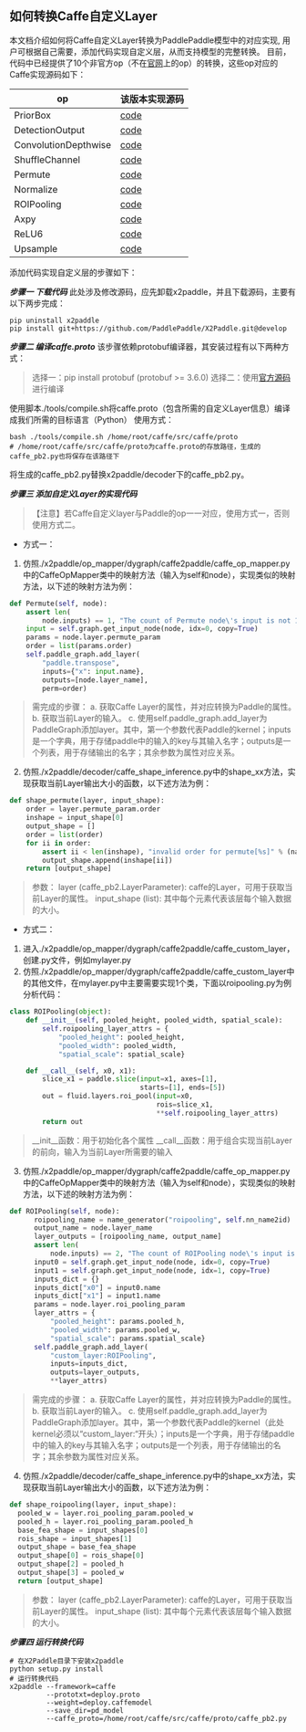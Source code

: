 ## 如何转换Caffe自定义Layer

本文档介绍如何将Caffe自定义Layer转换为PaddlePaddle模型中的对应实现, 用户可根据自己需要，添加代码实现自定义层，从而支持模型的完整转换。
目前，代码中已经提供了10个非官方op（不在[官网](http://caffe.berkeleyvision.org/tutorial/layers)上的op）的转换，这些op对应的Caffe实现源码如下：

| op | 该版本实现源码 |
|-------|--------|
| PriorBox | [code](https://github.com/weiliu89/caffe/blob/ssd/src/caffe/layers/prior_box_layer.cpp) |
| DetectionOutput | [code](https://github.com/weiliu89/caffe/blob/ssd/src/caffe/layers/detection_output_layer.cpp) |
| ConvolutionDepthwise | [code](https://github.com/farmingyard/caffe-mobilenet/blob/master/conv_dw_layer.cpp) |
| ShuffleChannel | [code](https://github.com/farmingyard/ShuffleNet/blob/master/shuffle_channel_layer.cpp) |
| Permute | [code](https://github.com/weiliu89/caffe/blob/ssd/src/caffe/layers/permute_layer.cpp) |
| Normalize | [code](https://github.com/weiliu89/caffe/blob/ssd/src/caffe/layers/normalize_layer.cpp) |
| ROIPooling | [code](https://github.com/rbgirshick/caffe-fast-rcnn/blob/0dcd397b29507b8314e252e850518c5695efbb83/src/caffe/layers/roi_pooling_layer.cpp) |
| Axpy | [code](https://github.com/hujie-frank/SENet/blob/master/src/caffe/layers/axpy_layer.cpp) |
| ReLU6 | [code](https://github.com/chuanqi305/ssd/blob/ssd/src/caffe/layers/relu6_layer.cpp) |
| Upsample | [code](https://github.com/eric612/MobileNet-YOLO/blob/master/src/caffe/layers/upsample_layer.cpp) |

添加代码实现自定义层的步骤如下：

***步骤一 下载代码***
此处涉及修改源码，应先卸载x2paddle，并且下载源码，主要有以下两步完成：
```
pip uninstall x2paddle
pip install git+https://github.com/PaddlePaddle/X2Paddle.git@develop
```

***步骤二 编译caffe.proto***
该步骤依赖protobuf编译器，其安装过程有以下两种方式：
> 选择一：pip install protobuf  (protobuf >= 3.6.0)
> 选择二：使用[官方源码](https://github.com/protocolbuffers/protobuf)进行编译

使用脚本./tools/compile.sh将caffe.proto（包含所需的自定义Layer信息）编译成我们所需的目标语言（Python）
使用方式：
```
bash ./tools/compile.sh /home/root/caffe/src/caffe/proto
# /home/root/caffe/src/caffe/proto为caffe.proto的存放路径，生成的caffe_pb2.py也将保存在该路径下
```
将生成的caffe_pb2.py替换x2paddle/decoder下的caffe_pb2.py。

***步骤三 添加自定义Layer的实现代码***
> 【注意】若Caffe自定义layer与Paddle的op一一对应，使用方式一，否则使用方式二。

- 方式一：
1. 仿照./x2paddle/op_mapper/dygraph/caffe2paddle/caffe_op_mapper.py中的CaffeOpMapper类中的映射方法（输入为self和node），实现类似的映射方法，以下述的映射方法为例：
```python
def Permute(self, node):
    assert len(
        node.inputs) == 1, "The count of Permute node\'s input is not 1."
    input = self.graph.get_input_node(node, idx=0, copy=True)
    params = node.layer.permute_param
    order = list(params.order)
    self.paddle_graph.add_layer(
        "paddle.transpose",
        inputs={"x": input.name},
        outputs=[node.layer_name],
        perm=order)
```
>需完成的步骤：
>    a. 获取Caffe Layer的属性，并对应转换为Paddle的属性。
>    b. 获取当前Layer的输入。
>    c. 使用self.paddle_graph.add_layer为PaddleGraph添加layer。其中，第一个参数代表Paddle的kernel；inputs是一个字典，用于存储paddle中的输入的key与其输入名字；outputs是一个列表，用于存储输出的名字；其余参数为属性对应关系。
2. 仿照./x2paddle/decoder/caffe_shape_inference.py中的shape_xx方法，实现获取当前Layer输出大小的函数，以下述方法为例：
```python
def shape_permute(layer, input_shape):
    order = layer.permute_param.order
    inshape = input_shape[0]
    output_shape = []
    order = list(order)
    for ii in order:
        assert ii < len(inshape), "invalid order for permute[%s]" % (name)
        output_shape.append(inshape[ii])
    return [output_shape]
```
>参数：
>    layer (caffe_pb2.LayerParameter): caffe的Layer，可用于获取当前Layer的属性。
>    input_shape (list): 其中每个元素代表该层每个输入数据的大小。


- 方式二：
1. 进入./x2paddle/op_mapper/dygraph/caffe2paddle/caffe_custom_layer，创建.py文件，例如mylayer.py
2. 仿照./x2paddle/op_mapper/dygraph/caffe2paddle/caffe_custom_layer中的其他文件，在mylayer.py中主要需要实现1个类，下面以roipooling.py为例分析代码：

```python
class ROIPooling(object):
    def __init__(self, pooled_height, pooled_width, spatial_scale):
        self.roipooling_layer_attrs = {
            "pooled_height": pooled_height,
            "pooled_width": pooled_width,
            "spatial_scale": spatial_scale}

    def __call__(self, x0, x1):
        slice_x1 = paddle.slice(input=x1, axes=[1],
                                starts=[1], ends=[5])
        out = fluid.layers.roi_pool(input=x0,
                                    rois=slice_x1,
                                    **self.roipooling_layer_attrs)
        return out
```

>\_\_init\_\_函数：用于初始化各个属性
>\_\_call\_\_函数：用于组合实现当前Layer的前向，输入为当前Layer所需要的输入


3. 仿照./x2paddle/op_mapper/dygraph/caffe2paddle/caffe_op_mapper.py中的CaffeOpMapper类中的映射方法（输入为self和node），实现类似的映射方法，以下述的映射方法为例：
```python
def ROIPooling(self, node):
      roipooling_name = name_generator("roipooling", self.nn_name2id)
      output_name = node.layer_name
      layer_outputs = [roipooling_name, output_name]
      assert len(
          node.inputs) == 2, "The count of ROIPooling node\'s input is not 2."
      input0 = self.graph.get_input_node(node, idx=0, copy=True)
      input1 = self.graph.get_input_node(node, idx=1, copy=True)
      inputs_dict = {}
      inputs_dict["x0"] = input0.name
      inputs_dict["x1"] = input1.name
      params = node.layer.roi_pooling_param
      layer_attrs = {
          "pooled_height": params.pooled_h,
          "pooled_width": params.pooled_w,
          "spatial_scale": params.spatial_scale}
      self.paddle_graph.add_layer(
          "custom_layer:ROIPooling",
          inputs=inputs_dict,
          outputs=layer_outputs,
          **layer_attrs)
```
>需完成的步骤：
>    a. 获取Caffe Layer的属性，并对应转换为Paddle的属性。
>    b. 获取当前Layer的输入。
>    c. 使用self.paddle_graph.add_layer为PaddleGraph添加layer。其中，第一个参数代表Paddle的kernel（此处kernel必须以“custom_layer:“开头）；inputs是一个字典，用于存储paddle中的输入的key与其输入名字；outputs是一个列表，用于存储输出的名字；其余参数为属性对应关系。

4. 仿照./x2paddle/decoder/caffe_shape_inference.py中的shape_xx方法，实现获取当前Layer输出大小的函数，以下述方法为例：
```python
def shape_roipooling(layer, input_shape):
  pooled_w = layer.roi_pooling_param.pooled_w
  pooled_h = layer.roi_pooling_param.pooled_h
  base_fea_shape = input_shapes[0]
  rois_shape = input_shapes[1]
  output_shape = base_fea_shape
  output_shape[0] = rois_shape[0]
  output_shape[2] = pooled_h
  output_shape[3] = pooled_w
  return [output_shape]

```
>参数：
>    layer (caffe_pb2.LayerParameter): caffe的Layer，可用于获取当前Layer的属性。
>    input_shape (list): 其中每个元素代表该层每个输入数据的大小。

***步骤四 运行转换代码***
```
# 在X2Paddle目录下安装x2paddle
python setup.py install
# 运行转换代码
x2paddle --framework=caffe
         --prototxt=deploy.proto
         --weight=deploy.caffemodel
         --save_dir=pd_model
         --caffe_proto=/home/root/caffe/src/caffe/proto/caffe_pb2.py
```
